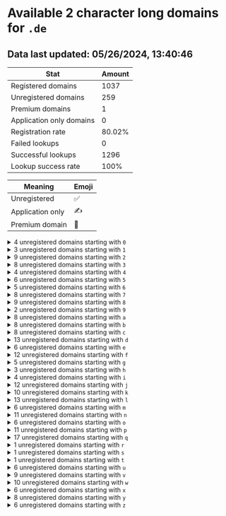 # Available 2 character long domains for `.de`

## Data last updated: 05/26/2024, 13:40:46

|Stat|Amount|
|--|--|
|Registered domains|1037|
|Unregistered domains|259|
|Premium domains|1|
|Application only domains|0|
|Registration rate|80.02%|
|Failed lookups|0|
|Successful lookups|1296|
|Lookup success rate|100%|


|Meaning|Emoji|
|--|--|
|Unregistered|:white_check_mark:|
|Application only|:writing_hand:|
|Premium domain|:gem:|

<details>
<summary>4 unregistered domains starting with <bold><code>0</code></bold></summary>

|Type|Domain|
|--|--|
|:white_check_mark:|`0m.de`|
|:white_check_mark:|`0q.de`|
|:white_check_mark:|`0r.de`|
|:white_check_mark:|`0x.de`|
</details>
<details>
<summary>3 unregistered domains starting with <bold><code>1</code></bold></summary>

|Type|Domain|
|--|--|
|:white_check_mark:|`1c.de`|
|:white_check_mark:|`1q.de`|
|:white_check_mark:|`1r.de`|
</details>
<details>
<summary>9 unregistered domains starting with <bold><code>2</code></bold></summary>

|Type|Domain|
|--|--|
|:white_check_mark:|`20.de`|
|:white_check_mark:|`21.de`|
|:white_check_mark:|`23.de`|
|:white_check_mark:|`27.de`|
|:white_check_mark:|`28.de`|
|:white_check_mark:|`2a.de`|
|:white_check_mark:|`2d.de`|
|:white_check_mark:|`2h.de`|
|:white_check_mark:|`2k.de`|
</details>
<details>
<summary>8 unregistered domains starting with <bold><code>3</code></bold></summary>

|Type|Domain|
|--|--|
|:white_check_mark:|`39.de`|
|:white_check_mark:|`3b.de`|
|:white_check_mark:|`3h.de`|
|:white_check_mark:|`3i.de`|
|:white_check_mark:|`3k.de`|
|:white_check_mark:|`3l.de`|
|:white_check_mark:|`3o.de`|
|:white_check_mark:|`3r.de`|
</details>
<details>
<summary>4 unregistered domains starting with <bold><code>4</code></bold></summary>

|Type|Domain|
|--|--|
|:white_check_mark:|`40.de`|
|:white_check_mark:|`4e.de`|
|:white_check_mark:|`4f.de`|
|:white_check_mark:|`4g.de`|
</details>
<details>
<summary>6 unregistered domains starting with <bold><code>5</code></bold></summary>

|Type|Domain|
|--|--|
|:white_check_mark:|`53.de`|
|:white_check_mark:|`56.de`|
|:white_check_mark:|`59.de`|
|:white_check_mark:|`5h.de`|
|:white_check_mark:|`5j.de`|
|:white_check_mark:|`5k.de`|
</details>
<details>
<summary>5 unregistered domains starting with <bold><code>6</code></bold></summary>

|Type|Domain|
|--|--|
|:white_check_mark:|`6c.de`|
|:white_check_mark:|`6f.de`|
|:white_check_mark:|`6i.de`|
|:white_check_mark:|`6k.de`|
|:white_check_mark:|`6p.de`|
</details>
<details>
<summary>8 unregistered domains starting with <bold><code>7</code></bold></summary>

|Type|Domain|
|--|--|
|:white_check_mark:|`71.de`|
|:white_check_mark:|`74.de`|
|:white_check_mark:|`76.de`|
|:white_check_mark:|`78.de`|
|:white_check_mark:|`7t.de`|
|:white_check_mark:|`7w.de`|
|:white_check_mark:|`7x.de`|
|:white_check_mark:|`7y.de`|
</details>
<details>
<summary>9 unregistered domains starting with <bold><code>8</code></bold></summary>

|Type|Domain|
|--|--|
|:white_check_mark:|`81.de`|
|:white_check_mark:|`82.de`|
|:white_check_mark:|`83.de`|
|:white_check_mark:|`85.de`|
|:white_check_mark:|`8i.de`|
|:white_check_mark:|`8l.de`|
|:white_check_mark:|`8p.de`|
|:white_check_mark:|`8t.de`|
|:white_check_mark:|`8w.de`|
</details>
<details>
<summary>2 unregistered domains starting with <bold><code>9</code></bold></summary>

|Type|Domain|
|--|--|
|:white_check_mark:|`9a.de`|
|:white_check_mark:|`9t.de`|
</details>
<details>
<summary>8 unregistered domains starting with <bold><code>a</code></bold></summary>

|Type|Domain|
|--|--|
|:white_check_mark:|`ad.de`|
|:white_check_mark:|`af.de`|
|:white_check_mark:|`ag.de`|
|:white_check_mark:|`ah.de`|
|:white_check_mark:|`ai.de`|
|:white_check_mark:|`aj.de`|
|:white_check_mark:|`ak.de`|
|:white_check_mark:|`ap.de`|
</details>
<details>
<summary>8 unregistered domains starting with <bold><code>b</code></bold></summary>

|Type|Domain|
|--|--|
|:white_check_mark:|`b1.de`|
|:white_check_mark:|`b3.de`|
|:white_check_mark:|`b4.de`|
|:white_check_mark:|`b7.de`|
|:white_check_mark:|`bb.de`|
|:white_check_mark:|`bd.de`|
|:white_check_mark:|`bh.de`|
|:white_check_mark:|`by.de`|
</details>
<details>
<summary>8 unregistered domains starting with <bold><code>c</code></bold></summary>

|Type|Domain|
|--|--|
|:white_check_mark:|`c4.de`|
|:white_check_mark:|`c7.de`|
|:white_check_mark:|`ca.de`|
|:white_check_mark:|`cf.de`|
|:white_check_mark:|`cj.de`|
|:white_check_mark:|`cl.de`|
|:white_check_mark:|`cm.de`|
|:white_check_mark:|`cn.de`|
</details>
<details>
<summary>13 unregistered domains starting with <bold><code>d</code></bold></summary>

|Type|Domain|
|--|--|
|:white_check_mark:|`d3.de`|
|:white_check_mark:|`d6.de`|
|:white_check_mark:|`d7.de`|
|:white_check_mark:|`db.de`|
|:white_check_mark:|`dd.de`|
|:white_check_mark:|`dj.de`|
|:white_check_mark:|`dk.de`|
|:white_check_mark:|`dl.de`|
|:white_check_mark:|`du.de`|
|:white_check_mark:|`dv.de`|
|:white_check_mark:|`dx.de`|
|:white_check_mark:|`dy.de`|
|:white_check_mark:|`dz.de`|
</details>
<details>
<summary>6 unregistered domains starting with <bold><code>e</code></bold></summary>

|Type|Domain|
|--|--|
|:white_check_mark:|`e3.de`|
|:white_check_mark:|`ec.de`|
|:white_check_mark:|`ed.de`|
|:white_check_mark:|`en.de`|
|:white_check_mark:|`ep.de`|
|:white_check_mark:|`eq.de`|
</details>
<details>
<summary>12 unregistered domains starting with <bold><code>f</code></bold></summary>

|Type|Domain|
|--|--|
|:white_check_mark:|`f0.de`|
|:white_check_mark:|`f1.de`|
|:white_check_mark:|`f2.de`|
|:white_check_mark:|`f4.de`|
|:white_check_mark:|`f5.de`|
|:white_check_mark:|`ff.de`|
|:white_check_mark:|`fh.de`|
|:white_check_mark:|`fj.de`|
|:white_check_mark:|`fn.de`|
|:white_check_mark:|`fp.de`|
|:white_check_mark:|`ft.de`|
|:white_check_mark:|`fu.de`|
</details>
<details>
<summary>5 unregistered domains starting with <bold><code>g</code></bold></summary>

|Type|Domain|
|--|--|
|:white_check_mark:|`g0.de`|
|:white_check_mark:|`ga.de`|
|:white_check_mark:|`gc.de`|
|:white_check_mark:|`gt.de`|
|:white_check_mark:|`gy.de`|
</details>
<details>
<summary>3 unregistered domains starting with <bold><code>h</code></bold></summary>

|Type|Domain|
|--|--|
|:white_check_mark:|`hg.de`|
|:white_check_mark:|`hh.de`|
|:white_check_mark:|`hz.de`|
</details>
<details>
<summary>4 unregistered domains starting with <bold><code>i</code></bold></summary>

|Type|Domain|
|--|--|
|:white_check_mark:|`i2.de`|
|:white_check_mark:|`i5.de`|
|:white_check_mark:|`i8.de`|
|:white_check_mark:|`iy.de`|
</details>
<details>
<summary>12 unregistered domains starting with <bold><code>j</code></bold></summary>

|Type|Domain|
|--|--|
|:white_check_mark:|`j1.de`|
|:white_check_mark:|`j3.de`|
|:white_check_mark:|`jd.de`|
|:white_check_mark:|`jg.de`|
|:white_check_mark:|`jh.de`|
|:white_check_mark:|`jo.de`|
|:white_check_mark:|`jp.de`|
|:white_check_mark:|`jq.de`|
|:white_check_mark:|`jr.de`|
|:white_check_mark:|`jt.de`|
|:white_check_mark:|`jx.de`|
|:white_check_mark:|`jy.de`|
</details>
<details>
<summary>10 unregistered domains starting with <bold><code>k</code></bold></summary>

|Type|Domain|
|--|--|
|:white_check_mark:|`k0.de`|
|:white_check_mark:|`k2.de`|
|:white_check_mark:|`k4.de`|
|:white_check_mark:|`k7.de`|
|:white_check_mark:|`k9.de`|
|:white_check_mark:|`kp.de`|
|:white_check_mark:|`kr.de`|
|:white_check_mark:|`ku.de`|
|:white_check_mark:|`ky.de`|
|:white_check_mark:|`kz.de`|
</details>
<details>
<summary>13 unregistered domains starting with <bold><code>l</code></bold></summary>

|Type|Domain|
|--|--|
|:white_check_mark:|`l3.de`|
|:white_check_mark:|`l5.de`|
|:white_check_mark:|`l7.de`|
|:white_check_mark:|`lc.de`|
|:white_check_mark:|`lh.de`|
|:white_check_mark:|`lk.de`|
|:white_check_mark:|`ll.de`|
|:white_check_mark:|`ln.de`|
|:gem:|`lp.de`|
|:white_check_mark:|`lr.de`|
|:white_check_mark:|`ls.de`|
|:white_check_mark:|`lx.de`|
|:white_check_mark:|`ly.de`|
</details>
<details>
<summary>6 unregistered domains starting with <bold><code>m</code></bold></summary>

|Type|Domain|
|--|--|
|:white_check_mark:|`m6.de`|
|:white_check_mark:|`mh.de`|
|:white_check_mark:|`mt.de`|
|:white_check_mark:|`mu.de`|
|:white_check_mark:|`mw.de`|
|:white_check_mark:|`my.de`|
</details>
<details>
<summary>11 unregistered domains starting with <bold><code>n</code></bold></summary>

|Type|Domain|
|--|--|
|:white_check_mark:|`n0.de`|
|:white_check_mark:|`n1.de`|
|:white_check_mark:|`n2.de`|
|:white_check_mark:|`n4.de`|
|:white_check_mark:|`n6.de`|
|:white_check_mark:|`nj.de`|
|:white_check_mark:|`nn.de`|
|:white_check_mark:|`np.de`|
|:white_check_mark:|`nr.de`|
|:white_check_mark:|`nt.de`|
|:white_check_mark:|`nv.de`|
</details>
<details>
<summary>6 unregistered domains starting with <bold><code>o</code></bold></summary>

|Type|Domain|
|--|--|
|:white_check_mark:|`o3.de`|
|:white_check_mark:|`o4.de`|
|:white_check_mark:|`oc.de`|
|:white_check_mark:|`od.de`|
|:white_check_mark:|`oy.de`|
|:white_check_mark:|`oz.de`|
</details>
<details>
<summary>11 unregistered domains starting with <bold><code>p</code></bold></summary>

|Type|Domain|
|--|--|
|:white_check_mark:|`p2.de`|
|:white_check_mark:|`p6.de`|
|:white_check_mark:|`p8.de`|
|:white_check_mark:|`pn.de`|
|:white_check_mark:|`po.de`|
|:white_check_mark:|`pp.de`|
|:white_check_mark:|`pr.de`|
|:white_check_mark:|`pw.de`|
|:white_check_mark:|`px.de`|
|:white_check_mark:|`py.de`|
|:white_check_mark:|`pz.de`|
</details>
<details>
<summary>17 unregistered domains starting with <bold><code>q</code></bold></summary>

|Type|Domain|
|--|--|
|:white_check_mark:|`q1.de`|
|:white_check_mark:|`q2.de`|
|:white_check_mark:|`q4.de`|
|:white_check_mark:|`q6.de`|
|:white_check_mark:|`q8.de`|
|:white_check_mark:|`qa.de`|
|:white_check_mark:|`qd.de`|
|:white_check_mark:|`qe.de`|
|:white_check_mark:|`qg.de`|
|:white_check_mark:|`qi.de`|
|:white_check_mark:|`qj.de`|
|:white_check_mark:|`qk.de`|
|:white_check_mark:|`qo.de`|
|:white_check_mark:|`qq.de`|
|:white_check_mark:|`qu.de`|
|:white_check_mark:|`qw.de`|
|:white_check_mark:|`qx.de`|
</details>
<details>
<summary>1 unregistered domains starting with <bold><code>r</code></bold></summary>

|Type|Domain|
|--|--|
|:white_check_mark:|`r9.de`|
</details>
<details>
<summary>1 unregistered domains starting with <bold><code>s</code></bold></summary>

|Type|Domain|
|--|--|
|:white_check_mark:|`sl.de`|
</details>
<details>
<summary>1 unregistered domains starting with <bold><code>t</code></bold></summary>

|Type|Domain|
|--|--|
|:white_check_mark:|`tf.de`|
</details>
<details>
<summary>6 unregistered domains starting with <bold><code>u</code></bold></summary>

|Type|Domain|
|--|--|
|:white_check_mark:|`u1.de`|
|:white_check_mark:|`u2.de`|
|:white_check_mark:|`u4.de`|
|:white_check_mark:|`u5.de`|
|:white_check_mark:|`ue.de`|
|:white_check_mark:|`un.de`|
</details>
<details>
<summary>9 unregistered domains starting with <bold><code>v</code></bold></summary>

|Type|Domain|
|--|--|
|:white_check_mark:|`v5.de`|
|:white_check_mark:|`v6.de`|
|:white_check_mark:|`vb.de`|
|:white_check_mark:|`vd.de`|
|:white_check_mark:|`vf.de`|
|:white_check_mark:|`vg.de`|
|:white_check_mark:|`vh.de`|
|:white_check_mark:|`vi.de`|
|:white_check_mark:|`vl.de`|
</details>
<details>
<summary>10 unregistered domains starting with <bold><code>w</code></bold></summary>

|Type|Domain|
|--|--|
|:white_check_mark:|`w1.de`|
|:white_check_mark:|`w2.de`|
|:white_check_mark:|`w3.de`|
|:white_check_mark:|`w6.de`|
|:white_check_mark:|`w7.de`|
|:white_check_mark:|`w8.de`|
|:white_check_mark:|`wa.de`|
|:white_check_mark:|`wb.de`|
|:white_check_mark:|`we.de`|
|:white_check_mark:|`wh.de`|
</details>
<details>
<summary>6 unregistered domains starting with <bold><code>x</code></bold></summary>

|Type|Domain|
|--|--|
|:white_check_mark:|`x0.de`|
|:white_check_mark:|`x1.de`|
|:white_check_mark:|`x3.de`|
|:white_check_mark:|`x6.de`|
|:white_check_mark:|`xa.de`|
|:white_check_mark:|`xw.de`|
</details>
<details>
<summary>8 unregistered domains starting with <bold><code>y</code></bold></summary>

|Type|Domain|
|--|--|
|:white_check_mark:|`y0.de`|
|:white_check_mark:|`y1.de`|
|:white_check_mark:|`y4.de`|
|:white_check_mark:|`y5.de`|
|:white_check_mark:|`yn.de`|
|:white_check_mark:|`yo.de`|
|:white_check_mark:|`yy.de`|
|:white_check_mark:|`yz.de`|
</details>
<details>
<summary>6 unregistered domains starting with <bold><code>z</code></bold></summary>

|Type|Domain|
|--|--|
|:white_check_mark:|`z3.de`|
|:white_check_mark:|`z4.de`|
|:white_check_mark:|`zs.de`|
|:white_check_mark:|`zv.de`|
|:white_check_mark:|`zx.de`|
|:white_check_mark:|`zy.de`|
</details>